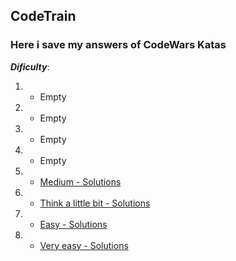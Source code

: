 ## CodeTrain
### Here i save my answers of CodeWars Katas

***Dificulty***:
1. - Empty
2. - Empty
3. - Empty
4. - Empty
5. - [Medium - Solutions](https://github.com/WMHillock/CodeTrain/tree/master/src/main/java/dificulty/kyu5)
6. - [Think a little bit - Solutions](https://github.com/WMHillock/CodeTrain/tree/master/src/main/java/dificulty/kyu6)
7. - [Easy - Solutions](https://github.com/WMHillock/CodeTrain/tree/master/src/main/java/dificulty/kyu7)
8. - [Very easy - Solutions](https://github.com/WMHillock/CodeTrain/tree/master/src/main/java/dificulty/kyu8)